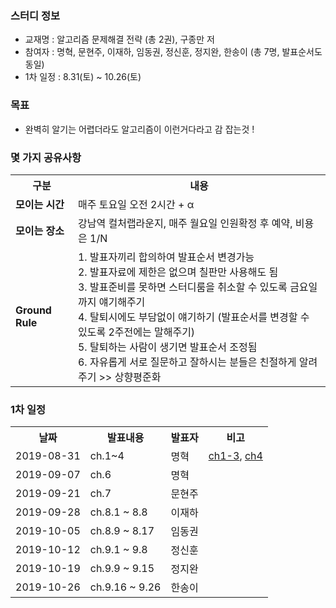 ### 스터디 정보
* 교재명 : 알고리즘 문제해결 전략 (총 2권), 구종만 저
* 참여자 : 명혁, 문현주, 이재하, 임동권, 정신훈, 정지완, 한송이 (총 7명, 발표순서도 동일) 
* 1차 일정 : 8.31(토) ~ 10.26(토)

### 목표
* 완벽히 알기는 어렵더라도 알고리즘이 이런거다라고 감 잡는것 !

### 몇 가지 공유사항
<table>
  <tr><th>구분</th><th>내용</th></tr>
  <tr><td><strong>모이는 시간</strong></td><td>매주 토요일 오전 2시간 + α</td></tr>
  <tr><td><strong>모이는 장소</strong></td><td>강남역 컬처랩라운지, 매주 월요일 인원확정 후 예약, 비용은 1/N</td></tr>
  <tr>
    <td><strong>Ground Rule</strong></td>
    <td>
      1. 발표자끼리 합의하여 발표순서 변경가능<br>
      2. 발표자료에 제한은 없으며 칠판만 사용해도 됨<br>
      3. 발표준비를 못하면 스터디룸을 취소할 수 있도록 금요일까지 얘기해주기<br>
      4. 탈퇴시에도 부담없이 얘기하기 (발표순서를 변경할 수 있도록 2주전에는 말해주기)<br>
      5. 탈퇴하는 사람이 생기면 발표순서 조정됨<br>
      6. 자유롭게 서로 질문하고 잘하시는 분들은 친절하게 알려주기 >> 상향평준화<br>
    </td>
  </tr>
</table>
  
### 1차 일정
<table>
  <tr><th>날짜</th><th>발표내용</th><th>발표자</th><th>비고</th></tr>
  <tr><td>2019-08-31</td><td>ch.1~4         </td><td>명혁    </td><td><a href="doc/ch1-3/ch1-3.md">ch1-3</a>, <a href="doc/ch4/ch4.md">ch4</a></td>
  <tr><td>2019-09-07</td><td>ch.6           </td><td>명혁    </td><td> </td>
  <tr><td>2019-09-21</td><td>ch.7           </td><td>문현주  </td><td> </td>
  <tr><td>2019-09-28</td><td>ch.8.1 ~ 8.8   </td><td>이재하  </td><td> </td>
  <tr><td>2019-10-05</td><td>ch.8.9 ~ 8.17  </td><td>임동권  </td><td> </td>
  <tr><td>2019-10-12</td><td>ch.9.1 ~ 9.8   </td><td>정신훈  </td><td> </td>
  <tr><td>2019-10-19</td><td>ch.9.9 ~ 9.15  </td><td>정지완  </td><td> </td>
  <tr><td>2019-10-26</td><td>ch.9.16 ~ 9.26 </td><td>한송이  </td><td> </td>
</table>
